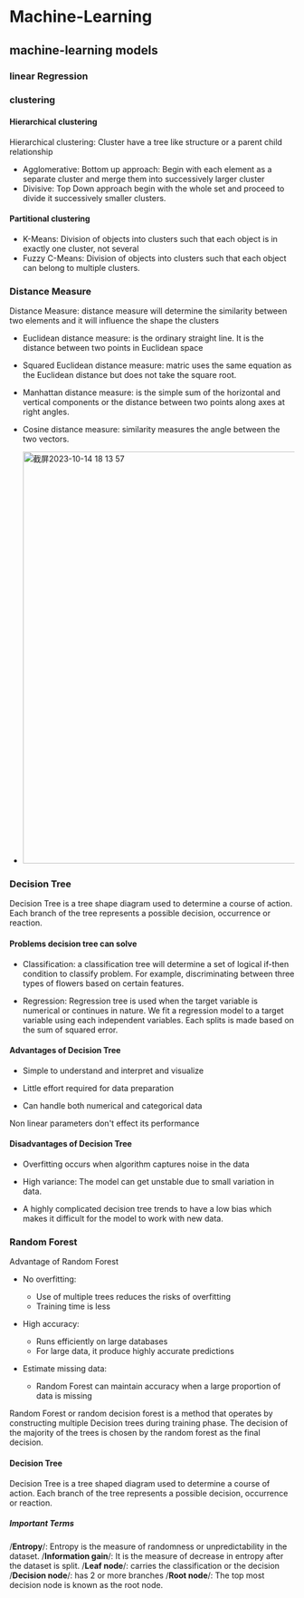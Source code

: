 # Machine-Learning
## machine-learning models
### linear Regression
### clustering
#### Hierarchical clustering
Hierarchical clustering: Cluster have a tree like structure or a parent child relationship 
- Agglomerative: Bottom up approach: Begin with each element as a separate cluster and merge them into successively larger cluster 
- Divisive: Top Down approach begin with the whole set and proceed to divide it successively smaller clusters. 
#### Partitional clustering 
- K-Means: Division of objects into clusters such that each object is in exactly one cluster, not several  
- Fuzzy C-Means: Division of objects into clusters such that each object can belong to multiple clusters.
### Distance Measure 
Distance Measure: distance measure will determine the similarity between two elements and it will influence the shape the clusters 
- Euclidean distance measure: is the ordinary straight line. It is the distance between two points in Euclidean space
- Squared Euclidean distance measure: matric uses the same equation as the Euclidean distance but does not take the square root.
- Manhattan distance measure: is the simple sum of the horizontal and vertical components or the distance between two points along axes at right angles.  
- Cosine distance measure: similarity measures the angle between the two vectors. 

- <img width="727" alt="截屏2023-10-14 18 13 57" src="https://github.com/Felicia1993/Machine-Learning/assets/22839284/05f18377-53ee-4da5-918b-5f7d3271def2">

### Decision Tree
Decision Tree is a tree shape diagram used to determine a course of action. Each branch of the tree represents a possible decision, occurrence or reaction. 
#### Problems decision tree can solve
- Classification: a classification tree will determine a set of logical if-then condition to classify problem. For example, discriminating between three types of flowers based on certain features. 

- Regression: Regression tree is used when the target variable is numerical or continues in nature. We fit a regression model to a target variable using each independent variables. Each splits is made based on the sum of squared error.
#### Advantages of Decision Tree 
- Simple to understand and interpret and visualize 

- Little effort required for data preparation 

- Can handle both numerical and categorical data 

Non linear parameters don't effect its performance 
#### Disadvantages of Decision Tree 
- Overfitting occurs when algorithm captures noise in the data 

- High variance: The model can get unstable due to small variation in data. 

- A highly complicated decision tree trends to have a low bias which makes it difficult for the model to work with new data.

### Random Forest
Advantage of Random Forest 
- No overfitting:
	- Use of multiple trees reduces the risks of overfitting
	- Training time is less
- High accuracy:
	- Runs efficiently on large databases
	- For large data, it produce highly accurate predictions  
  

- Estimate missing data: 
	- Random Forest can maintain accuracy when a large proportion of data is missing

Random Forest or random decision forest is a method that operates by constructing multiple Decision trees during training phase. The decision of the majority of the trees is chosen by the random forest as the final decision. 

#### Decision Tree 
Decision Tree is a tree shaped diagram used to determine a course of action. Each branch of the tree represents a possible decision, occurrence or reaction. 

##### Important Terms 
/**Entropy**/: Entropy is the measure of randomness or unpredictability in the dataset. 
/**Information gain**/: It is the measure of decrease in entropy after the dataset is split. 
/**Leaf node**/: carries the classification or the decision 
/**Decision node**/: has 2 or more branches 
/**Root node**/: The top most decision node is known as the root node.  


 
